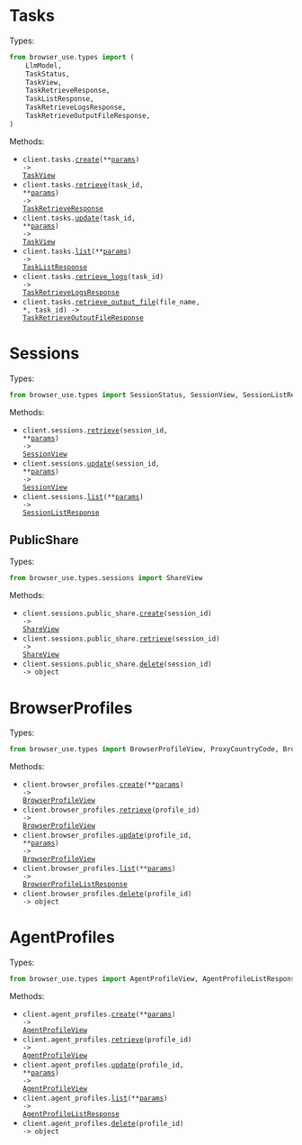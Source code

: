 # Tasks

Types:

```python
from browser_use.types import (
    LlmModel,
    TaskStatus,
    TaskView,
    TaskRetrieveResponse,
    TaskListResponse,
    TaskRetrieveLogsResponse,
    TaskRetrieveOutputFileResponse,
)
```

Methods:

- <code title="post /tasks">client.tasks.<a href="./src/browser_use/resources/tasks.py">create</a>(\*\*<a href="src/browser_use/types/task_create_params.py">params</a>) -> <a href="./src/browser_use/types/task_view.py">TaskView</a></code>
- <code title="get /tasks/{task_id}">client.tasks.<a href="./src/browser_use/resources/tasks.py">retrieve</a>(task_id, \*\*<a href="src/browser_use/types/task_retrieve_params.py">params</a>) -> <a href="./src/browser_use/types/task_retrieve_response.py">TaskRetrieveResponse</a></code>
- <code title="patch /tasks/{task_id}">client.tasks.<a href="./src/browser_use/resources/tasks.py">update</a>(task_id, \*\*<a href="src/browser_use/types/task_update_params.py">params</a>) -> <a href="./src/browser_use/types/task_view.py">TaskView</a></code>
- <code title="get /tasks">client.tasks.<a href="./src/browser_use/resources/tasks.py">list</a>(\*\*<a href="src/browser_use/types/task_list_params.py">params</a>) -> <a href="./src/browser_use/types/task_list_response.py">TaskListResponse</a></code>
- <code title="get /tasks/{task_id}/logs">client.tasks.<a href="./src/browser_use/resources/tasks.py">retrieve_logs</a>(task_id) -> <a href="./src/browser_use/types/task_retrieve_logs_response.py">TaskRetrieveLogsResponse</a></code>
- <code title="get /tasks/{task_id}/output-files/{file_name}">client.tasks.<a href="./src/browser_use/resources/tasks.py">retrieve_output_file</a>(file_name, \*, task_id) -> <a href="./src/browser_use/types/task_retrieve_output_file_response.py">TaskRetrieveOutputFileResponse</a></code>

# Sessions

Types:

```python
from browser_use.types import SessionStatus, SessionView, SessionListResponse
```

Methods:

- <code title="get /sessions/{session_id}">client.sessions.<a href="./src/browser_use/resources/sessions/sessions.py">retrieve</a>(session_id, \*\*<a href="src/browser_use/types/session_retrieve_params.py">params</a>) -> <a href="./src/browser_use/types/session_view.py">SessionView</a></code>
- <code title="patch /sessions/{session_id}">client.sessions.<a href="./src/browser_use/resources/sessions/sessions.py">update</a>(session_id, \*\*<a href="src/browser_use/types/session_update_params.py">params</a>) -> <a href="./src/browser_use/types/session_view.py">SessionView</a></code>
- <code title="get /sessions">client.sessions.<a href="./src/browser_use/resources/sessions/sessions.py">list</a>(\*\*<a href="src/browser_use/types/session_list_params.py">params</a>) -> <a href="./src/browser_use/types/session_list_response.py">SessionListResponse</a></code>

## PublicShare

Types:

```python
from browser_use.types.sessions import ShareView
```

Methods:

- <code title="post /sessions/{session_id}/public-share">client.sessions.public_share.<a href="./src/browser_use/resources/sessions/public_share.py">create</a>(session_id) -> <a href="./src/browser_use/types/sessions/share_view.py">ShareView</a></code>
- <code title="get /sessions/{session_id}/public-share">client.sessions.public_share.<a href="./src/browser_use/resources/sessions/public_share.py">retrieve</a>(session_id) -> <a href="./src/browser_use/types/sessions/share_view.py">ShareView</a></code>
- <code title="delete /sessions/{session_id}/public-share">client.sessions.public_share.<a href="./src/browser_use/resources/sessions/public_share.py">delete</a>(session_id) -> object</code>

# BrowserProfiles

Types:

```python
from browser_use.types import BrowserProfileView, ProxyCountryCode, BrowserProfileListResponse
```

Methods:

- <code title="post /browser-profiles">client.browser_profiles.<a href="./src/browser_use/resources/browser_profiles.py">create</a>(\*\*<a href="src/browser_use/types/browser_profile_create_params.py">params</a>) -> <a href="./src/browser_use/types/browser_profile_view.py">BrowserProfileView</a></code>
- <code title="get /browser-profiles/{profile_id}">client.browser_profiles.<a href="./src/browser_use/resources/browser_profiles.py">retrieve</a>(profile_id) -> <a href="./src/browser_use/types/browser_profile_view.py">BrowserProfileView</a></code>
- <code title="patch /browser-profiles/{profile_id}">client.browser_profiles.<a href="./src/browser_use/resources/browser_profiles.py">update</a>(profile_id, \*\*<a href="src/browser_use/types/browser_profile_update_params.py">params</a>) -> <a href="./src/browser_use/types/browser_profile_view.py">BrowserProfileView</a></code>
- <code title="get /browser-profiles">client.browser_profiles.<a href="./src/browser_use/resources/browser_profiles.py">list</a>(\*\*<a href="src/browser_use/types/browser_profile_list_params.py">params</a>) -> <a href="./src/browser_use/types/browser_profile_list_response.py">BrowserProfileListResponse</a></code>
- <code title="delete /browser-profiles/{profile_id}">client.browser_profiles.<a href="./src/browser_use/resources/browser_profiles.py">delete</a>(profile_id) -> object</code>

# AgentProfiles

Types:

```python
from browser_use.types import AgentProfileView, AgentProfileListResponse
```

Methods:

- <code title="post /agent-profiles">client.agent_profiles.<a href="./src/browser_use/resources/agent_profiles.py">create</a>(\*\*<a href="src/browser_use/types/agent_profile_create_params.py">params</a>) -> <a href="./src/browser_use/types/agent_profile_view.py">AgentProfileView</a></code>
- <code title="get /agent-profiles/{profile_id}">client.agent_profiles.<a href="./src/browser_use/resources/agent_profiles.py">retrieve</a>(profile_id) -> <a href="./src/browser_use/types/agent_profile_view.py">AgentProfileView</a></code>
- <code title="patch /agent-profiles/{profile_id}">client.agent_profiles.<a href="./src/browser_use/resources/agent_profiles.py">update</a>(profile_id, \*\*<a href="src/browser_use/types/agent_profile_update_params.py">params</a>) -> <a href="./src/browser_use/types/agent_profile_view.py">AgentProfileView</a></code>
- <code title="get /agent-profiles">client.agent_profiles.<a href="./src/browser_use/resources/agent_profiles.py">list</a>(\*\*<a href="src/browser_use/types/agent_profile_list_params.py">params</a>) -> <a href="./src/browser_use/types/agent_profile_list_response.py">AgentProfileListResponse</a></code>
- <code title="delete /agent-profiles/{profile_id}">client.agent_profiles.<a href="./src/browser_use/resources/agent_profiles.py">delete</a>(profile_id) -> object</code>
